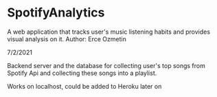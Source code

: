 # SpotifyAnalytics
A web application that tracks user's music listening habits and provides visual analysis on it.
Author: Erce Ozmetin

7/2/2021

Backend server and the database for collecting user's top songs from Spotify Api and collecting these songs into a playlist.

Works on localhost, could be added to Heroku later on
